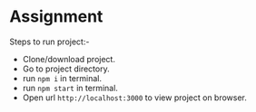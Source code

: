 # Assignment

Steps to run project:-
* Clone/download project.
* Go to project directory.
* run 
```npm i``` in terminal.
* run
```npm start``` in terminal.
* Open url
```http://localhost:3000``` to view project on browser.
